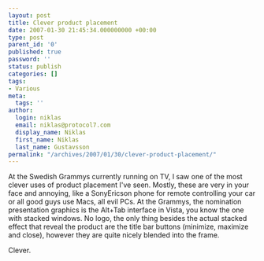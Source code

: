 ```yaml
---
layout: post
title: Clever product placement
date: 2007-01-30 21:45:34.000000000 +00:00
type: post
parent_id: '0'
published: true
password: ''
status: publish
categories: []
tags:
- Various
meta:
  tags: ''
author:
  login: niklas
  email: niklas@protocol7.com
  display_name: Niklas
  first_name: Niklas
  last_name: Gustavsson
permalink: "/archives/2007/01/30/clever-product-placement/"
---
```

At the Swedish Grammys currently running on TV, I saw one of the most clever uses of product placement I've seen. Mostly, these are very in your face and annoying, like a SonyEricson phone for remote controlling your car or all good guys use Macs, all evil PCs. At the Grammys, the nomination presentation graphics is the Alt+Tab interface in Vista, you know the one with stacked windows. No logo, the only thing besides the actual stacked effect that reveal the product are the title bar buttons (minimize, maximize and close), however they are quite nicely blended into the frame.

Clever.

